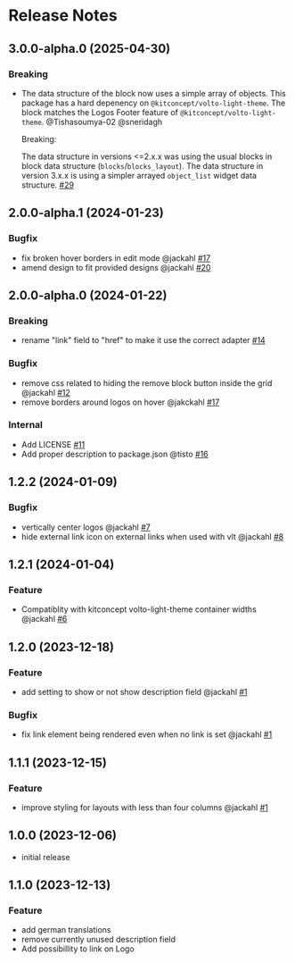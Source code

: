 # Release Notes

<!-- You should *NOT* be adding new change log entries to this file.
     You should create a file in the news directory instead.
     For helpful instructions, please see:
     https://6.docs.plone.org/contributing/index.html?highlight=towncrier#change-log-entry
-->

<!-- towncrier release notes start -->

## 3.0.0-alpha.0 (2025-04-30)

### Breaking

- The data structure of the block now uses a simple array of objects.
  This package has a hard depenency on `@kitconcept/volto-light-theme`.
  The block matches the Logos Footer feature of `@kitconcept/volto-light-theme`. @Tishasoumya-02 @sneridagh

  Breaking:

  The data structure in versions <=2.x.x was using the usual blocks in block data structure (`blocks`/`blocks_layout`).
  The data structure in version 3.x.x is using a simpler arrayed `object_list` widget data structure. [#29](https://github.com/kitconcept/volto-logos-block/issue/29)

## 2.0.0-alpha.1 (2024-01-23)

### Bugfix

- fix broken hover borders in edit mode @jackahl [#17](https://github.com/kitconcept/volto-logos-block/pull/17)
- amend design to fit provided designs @jackahl [#20](https://github.com/kitconcept/volto-logos-block/pull/20)

## 2.0.0-alpha.0 (2024-01-22)

### Breaking

- rename "link" field to "href" to make it use the correct adapter [#14](https://github.com/kitconcept/volto-logos-block/pull/14)

### Bugfix

- remove css related to hiding the remove block button inside the grid @jackahl [#12](https://github.com/kitconcept/volto-logos-block/pull/12)
- remove borders around logos on hover @jakckahl [#17](https://github.com/kitconcept/volto-logos-block/pull/17)

### Internal

- Add LICENSE [#11](https://github.com/kitconcept/volto-logos-block/pull/11)
- Add proper description to package.json @tisto [#16](https://github.com/kitconcept/volto-logos-block/pull/16)

## 1.2.2 (2024-01-09)

### Bugfix

- vertically center logos @jackahl [#7](https://github.com/kitconcept/volto-logos-block/pull/7)
- hide external link icon on external links when used with vlt @jackahl [#8](https://github.com/kitconcept/volto-logos-block/pull/8)

## 1.2.1 (2024-01-04)

### Feature

- Compatiblity with kitconcept volto-light-theme container widths @jackahl [#6](https://github.com/kitconcept/volto-logos-block/pull/6)

## 1.2.0 (2023-12-18)

### Feature

- add setting to show or not show description field @jackahl [#1](https://github.com/kitconcept/volto-logos-block/pull/1)

### Bugfix

- fix link element being rendered even when no link is set @jackahl [#1](https://github.com/kitconcept/volto-logos-block/pull/1)

## 1.1.1 (2023-12-15)

### Feature

- improve styling for layouts with less than four columns @jackahl [#1](https://github.com/kitconcept/volto-logos-block/pull/1)

## 1.0.0 (2023-12-06)

- initial release

## 1.1.0 (2023-12-13)

### Feature

- add german translations
- remove currently unused description field
- Add possibillity to link on Logo
